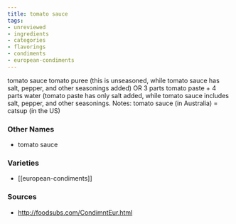 ```yaml
---
title: tomato sauce
tags:
- unreviewed
- ingredients
- categories
- flavorings
- condiments
- european-condiments
---
```

tomato sauce tomato puree (this is unseasoned, while tomato sauce has salt, pepper, and other seasonings added) OR 3 parts tomato paste + 4 parts water (tomato paste has only salt added, while tomato sauce includes salt, pepper, and other seasonings. Notes: tomato sauce (in Australia) = catsup (in the US)

### Other Names

* tomato sauce

### Varieties

* [[european-condiments]]

### Sources
* http://foodsubs.com/CondimntEur.html
